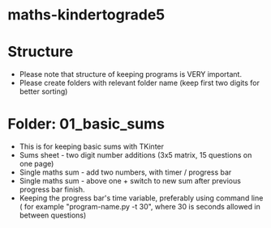 # maths-kindertograde5

# Structure
* Please note that structure of keeping programs is VERY important. 
* Please create folders with relevant folder name (keep first two digits for better sorting)

# Folder: 01_basic_sums
* This is for keeping basic sums with TKinter
* Sums sheet - two digit number additions (3x5 matrix, 15 questions on one page)
* Single maths sum - add two numbers, with timer / progress bar
* Single maths sum - above one + switch to new sum after previous progress bar finish. 
* Keeping the progress bar's time variable, preferably using command line ( for example "program-name.py -t 30", where 30 is seconds allowed in between questions) 